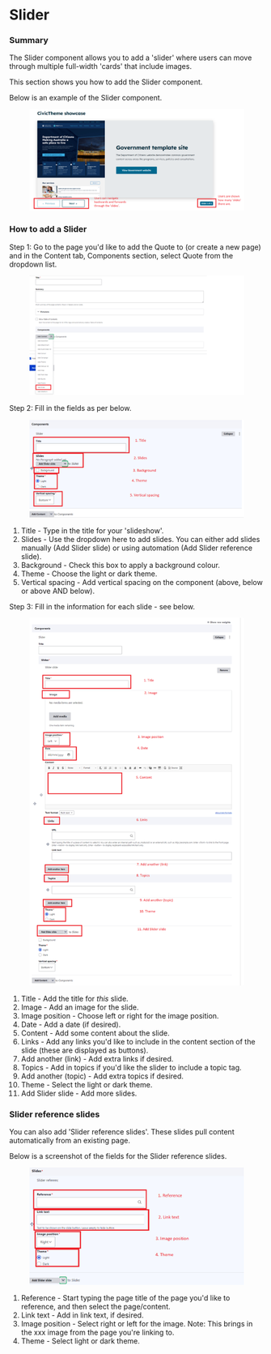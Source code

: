 # Slider

### Summary

The Slider component allows you to add a 'slider' where users can move through multiple full-width 'cards' that include images.&#x20;

This section shows you how to add the Slider component.&#x20;

Below is an example of the Slider component.

<figure><img src="../../.gitbook/assets/image (4).png" alt=""><figcaption></figcaption></figure>

### How to add a Slider

Step 1: Go to the page you'd like to add the Quote to (or create a new page) and in the Content tab, Components section, select Quote from the dropdown list.

<figure><img src="../../.gitbook/assets/image (101).png" alt=""><figcaption></figcaption></figure>

Step 2: Fill in the fields as per below.

<figure><img src="../../.gitbook/assets/image (17).png" alt=""><figcaption></figcaption></figure>

1. Title - Type in the title for your 'slideshow'.
2. Slides - Use the dropdown here to add slides. You can either add slides manually (Add Slider slide) or using automation (Add Slider reference slide).
3. Background - Check this box to apply a background colour.
4. Theme - Choose the light or dark theme.
5. Vertical spacing - Add vertical spacing on the component (above, below or above AND below).

Step 3: Fill in the information for each slide - see below.&#x20;

<figure><img src="../../.gitbook/assets/image (76).png" alt=""><figcaption></figcaption></figure>

1. Title - Add the title for _this_ slide.
2. Image - Add an image for the slide.
3. Image position - Choose left or right for the image position.
4. Date - Add a date (if desired).
5. Content - Add some content about the slide.
6. Links - Add any links you'd like to include in the content section of the slide (these are displayed as buttons).
7. Add another (link) - Add extra links if desired.
8. Topics - Add in topics if you'd like the slider to include a topic tag.
9. Add another (topic) - Add extra topics if desired.
10. Theme - Select the light or dark theme.
11. Add Slider slide - Add more slides.&#x20;

### Slider reference slides

You can also add 'Slider reference slides'. These slides pull content automatically from an existing page.&#x20;

Below is a screenshot of the fields for the Slider reference slides.&#x20;

<figure><img src="../../.gitbook/assets/image (53).png" alt=""><figcaption></figcaption></figure>

1. Reference - Start typing the page title of the page you'd like to reference, and then select the page/content.&#x20;
2. Link text - Add in link text, if desired.
3. Image position - Select right or left for the image. Note: This brings in the xxx image from the page you're linking to.
4. Theme - Select light or dark theme.&#x20;
